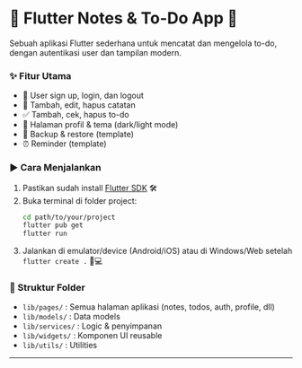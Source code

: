 


# 📝 Flutter Notes & To-Do App 🚀


Sebuah aplikasi Flutter sederhana untuk mencatat dan mengelola to-do, dengan autentikasi user dan tampilan modern.


### ✨ Fitur Utama
- 🔐 User sign up, login, dan logout
- 📝 Tambah, edit, hapus catatan
- ✅ Tambah, cek, hapus to-do
- 👤 Halaman profil & tema (dark/light mode)
- 💾 Backup & restore (template)
- ⏰ Reminder (template)


### ▶️ Cara Menjalankan
1. Pastikan sudah install [Flutter SDK](https://docs.flutter.dev/get-started/install) 🛠️
2. Buka terminal di folder project:
	```sh
	cd path/to/your/project
	flutter pub get
	flutter run
	```
3. Jalankan di emulator/device (Android/iOS) atau di Windows/Web setelah `flutter create .` 📱💻


### 📁 Struktur Folder
- `lib/pages/` : Semua halaman aplikasi (notes, todos, auth, profile, dll)
- `lib/models/` : Data models
- `lib/services/` : Logic & penyimpanan
- `lib/widgets/` : Komponen UI reusable
- `lib/utils/` : Utilities


---



